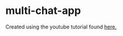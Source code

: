 # multi-chat-app

Created using the youtube tutorial found [here.](https://www.youtube.com/watch?v=cRfsUrU3RjE&list=PLdmXYkPMWIgCocLY-B4SvpQshQWC7Nc0C)
